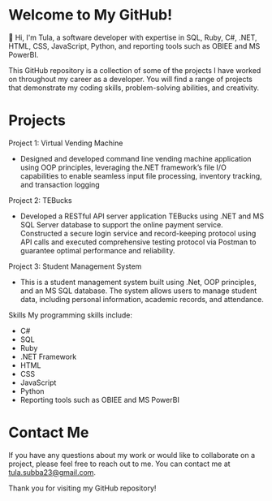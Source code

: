 # Welcome to My GitHub!
👋 Hi, I'm Tula, a software developer with expertise in SQL, Ruby, C#, .NET, HTML, CSS, JavaScript, Python, and reporting tools such as OBIEE and MS PowerBI.

This GitHub repository is a collection of some of the projects I have worked on throughout my career as a developer. You will find a range of projects that demonstrate my coding skills, problem-solving abilities, and creativity.

# Projects
Project 1: Virtual Vending Machine
* Designed and developed command line vending machine application using OOP principles, leveraging the.NET framework’s file I/O capabilities to enable seamless input file processing, inventory tracking, and transaction logging

Project 2: TEBucks
* Developed a RESTful API server application TEBucks using .NET and MS SQL Server database to support the online payment service. Constructed a secure login service and record-keeping protocol using API calls and executed comprehensive testing protocol via Postman to guarantee optimal performance and reliability.

Project 3: Student Management System
* This is a student management system built using .Net, OOP principles, and an MS SQL database. The system allows users to manage student data, including personal information, academic records, and attendance.

Skills
My programming skills include:

* C#
* SQL
* Ruby
* .NET Framework
* HTML
* CSS
* JavaScript
* Python
* Reporting tools such as OBIEE and MS PowerBI

# Contact Me
If you have any questions about my work or would like to collaborate on a project, please feel free to reach out to me. You can contact me at tula.subba23@gmail.com.

Thank you for visiting my GitHub repository!
